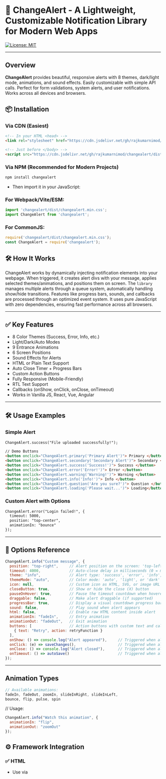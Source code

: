 # 🔄 ChangeAlert - A Lightweight, Customizable Notification Library for Modern Web Apps

[![License: MIT](https://img.shields.io/badge/License-MIT-yellow.svg)](https://opensource.org/licenses/MIT)

---

## Overview

**ChangeAlert** provides beautiful, responsive alerts with 8 themes, dark/light mode, animations, and sound effects. Easily customizable with simple API calls. Perfect for form validations, system alerts, and user notifications. Works across all devices and browsers.


## 📦 Installation

### Via CDN (Easiest)

```html
<!-- In your HTML <head> -->
<link rel="stylesheet" href="https://cdn.jsdelivr.net/gh/rajkumarnimod/changealert/dist/changealert.min.css">

<!-- Just before </body> -->
<script src="https://cdn.jsdelivr.net/gh/rajkumarnimod/changealert/dist/changealert.min.js"></script>
```

### Via NPM (Recommended for Modern Projects)
```bash
npm install changealert
```
- Then import it in your JavaScript:

### For Webpack/Vite/ESM:
```js
import 'changealert/dist/changealert.min.css';
import ChangeAlert from 'changealert';
```

### For CommonJS:

```js
require('changealert/dist/changealert.min.css');
const ChangeAlert = require('changealert');
```

## 🛠️ How It Works

ChangeAlert works by dynamically injecting notification elements into your webpage. When triggered, it creates alert divs with your message, applies selected themes/animations, and positions them on screen. The `library` manages multiple alerts through a queue system, automatically handling show/hide transitions. Features like progress bars, sounds, and callbacks are processed through an optimized event system. It uses pure JavaScript with zero dependencies, ensuring fast performance across all browsers.

---

## ✅ Key Features

- 8 Color Themes (Success, Error, Info, etc.)
- Light/Dark/Auto Modes
- 9 Entrance Animations
- 6 Screen Positions
- Sound Effects for Alerts
- HTML or Plain Text Support
- Auto Close Timer + Progress Bars
- Custom Action Buttons
- Fully Responsive (Mobile-Friendly)
- RTL Text Support
- Callbacks (onShow, onClick, onClose, onTimeout)
- Works in Vanilla JS, React, Vue, Angular

---

## 🛠️ Usage Examples

### Simple Alert
```html
ChangeAlert.success("File uploaded successfully!");

// Demo Buttons 
<button onclick="ChangeAlert.primary('Primary Alert')"> Primary </button>
<button onclick="ChangeAlert.secondary('Secondary Alert')"> Secondary </button>
<button onclick="ChangeAlert.success('Success!')"> Success </button>
<button onclick="ChangeAlert.error('Error!')"> Error </button>
<button onclick="ChangeAlert.warning('Warning!')"> Warning </button>
<button onclick="ChangeAlert.info('Info!')"> Info </button>
<button onclick="ChangeAlert.question('Are you sure?')"> Question </button>
<button onclick="ChangeAlert.loading('Please wait...')"> Loading</button>
```
### Custom Alert with Options

```html
ChangeAlert.error("Login failed!", {
  timeout: 5000,
  position: "top-center",
  animationIn: "bounce"
});
```

---

## 🔧 Options Reference

```js
ChangeAlert.info("Custom message", {
  position: "top-right",     // Alert position on the screen: 'top-left', 'top-center', etc.
  timeout: 4000,             // Auto-close delay in milliseconds (0 = manual close only)
  theme: "info",             // Alert type: 'success', 'error', 'info', 'warning'
  themeMode: "auto",         // Color mode: 'auto', 'light', or 'dark'
  icon: null,                // Custom icon as HTML, SVG, or image URL
  closeButton: true,         // Show or hide the close (X) button
  pauseOnHover: true,        // Pause the timeout countdown when hovered
  draggable: false,          // Make alert draggable (if supported)
  progressBar: true,         // Display a visual countdown progress bar
  sound: false,              // Play sound when alert appears
  html: false,               // Enable raw HTML content inside alert
  animationIn: "fadeIn",     // Entry animation
  animationOut: "fadeOut",   // Exit animation
  buttons: [                 // Action buttons with custom text and callback
    { text: "Retry", action: retryFunction }
  ],
  onShow: () => console.log("Alert appeared"),     // Triggered when alert is shown
  onClick: (e) => saveChanges(),                   // Triggered when alert is clicked
  onClose: () => console.log("Alert closed"),      // Triggered when alert is manually closed
  onTimeout: () => autoSave()                      // Triggered when alert closes due to timeout
});
```

---

##  Animation Types

```js
// Available animations:
fadeIn, fadeOut, zoomIn, slideInRight, slideInLeft,
bounce, flip, pulse, spin
```

// Usage:
```js
ChangeAlert.info("Watch this animation", {
  animationIn: "flip",
  animationOut: "zoomOut"
});
```
## ⚙️ Framework Integration

### ✅ HTML
- Use via <script> and <link> as shown in CDN setup.

### ✅ React
```js
import 'changealert/dist/changealert.min.css';
import ChangeAlert from 'changealert';

ChangeAlert.success("Hello from ChangeAlert!");
```
```js

import ChangeAlert from 'changealert';
function App() {
 
  const showAlert = () => {
    ChangeAlert.success("Hello from ChangeAlert!",{sound:true});
  };

  return (
    <div>
      <button onClick={showAlert}>Show Alert</button>
    </div>
  );
}

export default App;
```
### ✅ Vue
```js
import 'changealert/dist/changealert.min.css';
import ChangeAlert from 'changealert';

ChangeAlert.warning("Vue alert works!");
```

### ✅ Angular
```js
import 'changealert/dist/changealert.min.css';
declare const ChangeAlert: any;

ChangeAlert.error("Angular alert triggered!");
```
---

## 🔔 Callbacks & Events

Use callbacks to hook into alert lifecycle.

```js
ChangeAlert.warning("Unsaved changes!", {
  onShow: () => console.log("Alert appeared"),
  onClick: () => saveChanges(),      // Triggered when alert is clicked
  onClose: () => console.log("Alert closed"),
  onTimeout: () => autoSave()        // When alert disappears automatically
});
```

---

## 📱 Mobile Responsiveness
> Automatically adjusts for small screens:

- Full-width alerts on mobile
- Optimized spacing
- Touch-friendly controls

---
## 🌐 Browser Support

ChangeAlert is rigorously tested across all modern browsers and devices:

| Browser | Version | Mobile Support | Notes |
|---------|---------|----------------|-------|
| <img src="https://cdn.jsdelivr.net/gh/devicons/devicon/icons/chrome/chrome-original.svg" width="16"> Chrome | 49+ | ✅ Android 5+ | Full functionality |
| <img src="https://cdn.jsdelivr.net/gh/devicons/devicon/icons/firefox/firefox-original.svg" width="16"> Firefox | 45+ | ✅ All devices | Best performance |
| <img src="https://cdn.jsdelivr.net/gh/devicons/devicon/icons/safari/safari-original.svg" width="16"> Safari | 9+ | ✅ iOS 9+ | Reduced animations |
| <img src="https://cdn.jsdelivr.net/gh/devicons/devicon/icons/edge/edge-original.svg" width="16"> Edge | 15+ | ✅ Windows Mobile | Full support |

**Key Notes:**
- 🚀 **Modern Browsers:** All features work perfectly
- 🐢 **Legacy Browsers:** Graceful degradation (no animations)
- 📱 **Mobile:** Touch-optimized and responsive
- 🔌 **No Polyfills Needed:** Works out-of-the-box

*(Tested via BrowserStack on 100+ device/browser combinations)*

---


## 🌐 Documentation

👉 **Documentation:** <https://changealert.netlify.app/>

---

## 📚 Documentation & Links

- **GitHub:** <https://github.com/rajkumarnimod/changealert>
- **LinkedIn:** <https://www.linkedin.com/in/rajkumar-nimod>

---

## 🏷️ Keywords

`ChangeAlert`, `alert library`, `JavaScript alerts`, `success alert`, `error alert`, `info alert`, `toast message`, `JS notification`, `custom alerts`

---

## Author

Created with ❤️ by Rajkumar Nimod.

Connect with me on [LinkedIn](https://www.linkedin.com/in/rajkumar-nimod)
📫 rajkumar221299@gmail.com

---

## 📄 License

MIT License – Free for personal and commercial use.

---

## 🌟 Support the Project

If you find ChangeAlert useful:

- ⭐ Star the repo
- 🗣 Share with fellow developers
- 📢 Mention it in blogs, videos, or tutorials
